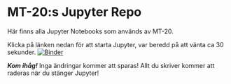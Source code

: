# MT-20:s Jupyter Repo

Här finns alla Jupyter Notebooks som används av MT-20.

Klicka på länken nedan för  att starta Jupyter, var beredd på att vänta ca 30 sekunder.
[![Binder](https://mybinder.org/badge_logo.svg)](https://mybinder.org/v2/gh/ErLi-MT20/MT-20_Jupyter/HEAD)

***Kom ihåg!***
Inga ändringar kommer att sparas! Allt du skriver kommer att raderas när du stänger Jupyter!

